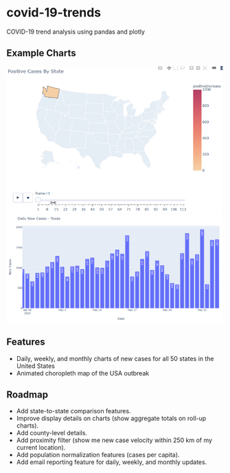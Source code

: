 # covid-19-trends
COVID-19 trend analysis using pandas and plotly

## Example Charts
![Animated choropleth: USA COVID-19 outbreak](animated-choropleth-usa-outbreak.gif)
![Example bar chart: daily new COVID-19 cases in Texas](daily-new-cases-texas.png)

## Features
* Daily, weekly, and monthly charts of new cases for all 50 states in the United States
* Animated choropleth map of the USA outbreak

## Roadmap
* Add state-to-state comparison features.
* Improve display details on charts (show aggregate totals on roll-up charts).
* Add county-level details.
* Add proximity filter (show me new case velocity within 250 km of my current location).
* Add population normalization features (cases per capita).
* Add email reporting feature for daily, weekly, and monthly updates.
